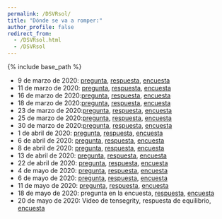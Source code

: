```yaml
---
permalink: /DSVRsol/
title: "Dónde se va a romper:"
author_profile: false
redirect_from: 
  - /DSVRsol.html
  - /DSVRsol
---
```


{% include base_path %}

- 9 de marzo de 2020: [pregunta](https://www.youtube.com/embed/oudR7f_KdtU?start=75&end=77&autoplay=1), [respuesta](https://www.youtube.com/embed/oudR7f_KdtU?start=75&end=81&autoplay=1), [encuesta](https://docs.google.com/forms/d/e/1FAIpQLSfzeWiyitGmLnQHI8qK53vOzAuSo-jNyptbaEbtUnMJZ3U4zg/viewform?usp=sf_link)
- 11 de marzo de 2020: [pregunta](https://www.youtube.com/embed/vu9IN8X0JOU?start=242&end=253), [respuesta](https://www.youtube.com/embed/vu9IN8X0JOU?start=242&end=258), [encuesta](https://docs.google.com/forms/d/e/1FAIpQLSeKQsqAJYLFxpbR1EVIMq4tpmZQPbezYL4GaSGK5DzTQHlRWA/viewform?usp=sf_link)
- 16 de marzo de 2020:[pregunta](https://www.youtube.com/embed/ZUh7wZa4UW4?start=0&end=24), [respuesta](https://www.youtube.com/embed/ZUh7wZa4UW4?start=0), [encuesta](https://docs.google.com/forms/d/e/1FAIpQLSfX77TkFGNFmNfmxwG2bSLDJ2lfJwEdYOIm4PjOYiNQ68g6Rg/viewform?usp=sf_link)
- 18 de marzo de 2020:[pregunta](https://www.youtube.com/embed/E3r_XGt9ZsM?start=20&end=49), [respuesta](https://www.youtube.com/embed/E3r_XGt9ZsM?start=20), [encuesta](https://docs.google.com/forms/d/e/1FAIpQLSfpniCWp4nwHrYCI2IbvXKCTh0T6h0XB1RO3ZOFLoNyVs3-rQ/viewform?usp=sf_link)
- 23 de marzo de 2020:[pregunta](https://www.youtube.com/embed/eOd-slHHbr0?start=0&end=8), [respuesta](https://www.youtube.com/embed/eOd-slHHbr0?start=0), [encuesta](https://docs.google.com/forms/d/e/1FAIpQLSfyMBHrdbBHm7d2KGqpFUWSqo8du1g4JNP5pU4wxG8VrFFnOQ/viewform?usp=sf_link)
- 25 de marzo de 2020:[pregunta](https://www.youtube.com/embed/_r8cdw3Ej4g?start=55&end=60), [respuesta](https://www.youtube.com/embed/_r8cdw3Ej4g?start=55), [encuesta](https://docs.google.com/forms/d/e/1FAIpQLSdXBqh6I59BmREbLmBBo_utrBgejkx__Z1chhBh2PQKP7ueHw/viewform?usp=sf_link)
- 30 de marzo de 2020:[pregunta](https://www.youtube.com/embed/MqzKG69NCMQ?start=57&end=62), [respuesta](https://www.youtube.com/embed/MqzKG69NCMQ?start=57), [encuesta](https://docs.google.com/forms/d/e/1FAIpQLSdC1Z0NLuXwZRJxDS6Dt44ZGAD7ip3yeOPklQeMMV0xqnE5sg/viewform?usp=sf_link)
- 1 de abril de 2020: [pregunta](https://www.youtube.com/embed/g-Hmj0kFbnQ?start=0&end=4), [respuesta](https://www.youtube.com/embed/g-Hmj0kFbnQ?start=0), [encuesta](https://docs.google.com/forms/d/e/1FAIpQLSf5AU6XSI2PJwX3Tp8wcSRNU_jZ1aLofMAU35j3qW9mmJpjzQ/viewform?usp=sf_link)
- 6 de abril de 2020: [pregunta](https://www.youtube.com/embed/knaNXcKS-qM?start=0&end=7&autoplay=1), [respuesta](https://www.youtube.com/embed/knaNXcKS-qM?start=0), [encuesta](https://docs.google.com/forms/d/e/1FAIpQLSf4drijZ6j6dNon4QkngPT03FOwgesrOafqoPGaHfZmmqtJtA/viewform?usp=sf_link)
- 8 de abril de 2020: [pregunta](https://www.youtube.com/embed/1h5eJZIoB_I?start=147&end=149&autoplay=1), [respuesta](https://www.youtube.com/embed/1h5eJZIoB_I?start=147), [encuesta](https://docs.google.com/forms/d/e/1FAIpQLSegHh95uvPnuaoO3FqKlf4crYOLRqIGOsmlEutTCnl54Vg1uQ/viewform?usp=sf_link)
- 13 de abril de 2020: [pregunta](https://www.youtube.com/embed/ASGBDmZj6o0?start=66&end=67&autoplay=1), [respuesta](https://www.youtube.com/embed/ASGBDmZj6o0?start=65), [encuesta](https://docs.google.com/forms/d/e/1FAIpQLSdKvGe3GMpvxVuu8_vethHGEFxxCRHUU5NPDCqa4pMLwtmqUg/viewform?usp=sf_link)
- 22 de abril de 2020: [pregunta](https://www.youtube.com/watch?v=BzuOOeNZyXo&start=38), [respuesta](https://www.youtube.com/watch?v=BzuOOeNZyXo&start=38), [encuesta](https://docs.google.com/forms/d/e/1FAIpQLScQUiyWU5H91mObLhl2ydFAv39uXTIJekE9f-FA8R4F-LJGsA/viewform?usp=sf_link)
- 4 de mayo de 2020: [pregunta](https://www.youtube.com/embed/VrHiK1aHWL0?start=21&end=24&autoplay=1), [respuesta](https://www.youtube.com/embed/VrHiK1aHWL0?start=21&end=24&autoplay=1), [encuesta](https://docs.google.com/forms/d/e/1FAIpQLScHYfx7I6AWScZs_WV2OeKfsbrKvBeKT-rO6hXZy_Fua9QcZQ/viewform?usp=sf_link)
- 6 de mayo de 2020: [pregunta](https://www.youtube.com/embed/uxlIdMoAwbY?start=239&end=240&autoplay=1), [respuesta](https://www.youtube.com/embed/uxlIdMoAwbY?start=239&autoplay=1), [encuesta](https://docs.google.com/forms/d/e/1FAIpQLSdXCzhcSgy_R94NM0DKvxDmlYndeeGbpbujpwtu6x4uyx4CSg/viewform?usp=sf_link)
- 11 de mayo de 2020: [pregunta](https://www.youtube.com/embed/Azf2tbSfF-Q?start=61&end=62&autoplay=1), [respuesta](https://www.youtube.com/embed/Azf2tbSfF-Q?start=61&autoplay=1), [encuesta](https://docs.google.com/forms/d/e/1FAIpQLSdBqH2WcgVFkc4k0r9SMM7PMHZx7K5UXKHFaPTAtjUnQsKySg/viewform?usp=sf_link)
- 18 de mayo de 2020: pregunta en la encuesta, [respuesta](https://www.youtube.com/embed/WDY7uD4E8p4?start=28), [encuesta](https://docs.google.com/forms/d/e/1FAIpQLSdE1u-14FaQFZfpFmZepBcxrg4cnNQZaNxeuRCk0yyBLe8efw/viewform?usp=sf_link)
- 20 de mayo de 2020: Video de tensegrity, respuesta de equilibrio, [encuesta](https://docs.google.com/forms/d/e/1FAIpQLSewsnkzJOU484bupTyUlwrSB--XmBeJZF4VuJZuViUHEkbt5A/viewform?usp=sf_link)
